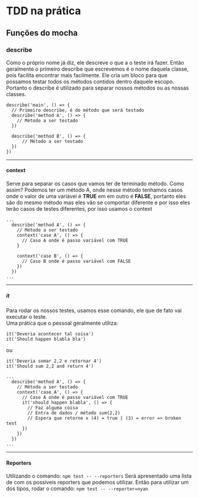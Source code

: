 # TDD na prática

## Funções do mocha

### describe 
Como o próprio nome já diz, ele descreve o que a o teste irá fazer.
Então geralmente o primeiro describe que escrevemos é o nome daquela
classe, pois facilita encontrar mais facilmente. Ele cria um bloco
para que possamos testar todos os métodos contidos dentro daquele escopo.
<br />
Portanto o describe é utilizado para separar nossos métodos ou as nossas
classes.

````
describe('main', () => {
  // Primeiro describe, é do método que será testado
  describe('method A', () => {
    // Método a ser testado
  })
  
  describe('method B', () => {
      // Método a ser testado
  })
})
````
___
#### context
Serve para separar os casos que vamos ter de terminado método. Como assim?
Podemos ter um método A, onde nesse método tenhamos casos onde o valor de uma
variável é **TRUE** em em outro é **FALSE**, portanto eles são do mesmo método
mas eles vão se comportar diferente e por isso eles terão casos de testes
diferentes, por isso usamos o context

````
...
  describe('method A', () => {
    // Método a ser testado
    context('case A', () => {
      // Caso A onde é passo variável com TRUE
    }
    
    context('case B', () => {
      // Caso B onde é passo variável com FALSE
    })
  })
...
````
___
##### it
Para rodar os nossos testes, usamos esse comando, ele que de fato vai executar
o teste. <br />
Uma prática que o pessoal geralmente utiliza:

``it('Deveria acontecer tal coisa')`` <br />
``it('Should happen blabla bla')`` <br />

ou

``it('Deveria somar 2,2 e retornar 4')`` <br />
``it('Should sum 2,2 and return 4')`` <br />


````
...
  describe('method A', () => {
    // Método a ser testado
    context('case A', () => {
      // Caso A onde é passo variável com TRUE
      it('should happen blabla', () => {
        // Faz alguma coisa
        // Entra de dados / método sum(2,2)
        // Espera que retorne x (4) = true | (3) = error => broken test
      })
    })
  })
...
````
___
#### Reporters
Utilizando o comando:
``
  npm test -- --reporters
``
Será apresentado uma lista de com os possíveis reporters que podemos utilizar.
Então para utilizar um dos tipos, rodar o comando: ``npm test -- --reporter=nyan``
